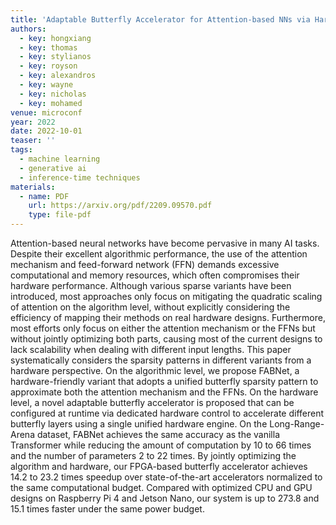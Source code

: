 ```yaml
---
title: 'Adaptable Butterfly Accelerator for Attention-based NNs via Hardware and Algorithm Co-design'
authors:
  - key: hongxiang
  - key: thomas
  - key: stylianos
  - key: royson
  - key: alexandros
  - key: wayne
  - key: nicholas
  - key: mohamed
venue: microconf
year: 2022
date: 2022-10-01
teaser: ''
tags:
  - machine learning
  - generative ai
  - inference-time techniques
materials:
  - name: PDF
    url: https://arxiv.org/pdf/2209.09570.pdf
    type: file-pdf
---
```

Attention-based neural networks have become pervasive in many AI tasks. Despite their excellent algorithmic performance, the use of the attention mechanism and feed-forward network (FFN) demands excessive computational and memory resources, which often compromises their hardware performance. Although various sparse variants have been introduced, most approaches only focus on mitigating the quadratic scaling of attention on the algorithm level, without explicitly considering the efficiency of mapping their methods on real hardware designs. Furthermore, most efforts only focus on either the attention mechanism or the FFNs but without jointly optimizing both parts, causing most of the current designs to lack scalability when dealing with different input lengths. This paper systematically considers the sparsity patterns in different variants from a hardware perspective. On the algorithmic level, we propose FABNet, a hardware-friendly variant that adopts a unified butterfly sparsity pattern to approximate both the attention mechanism and the FFNs. On the hardware level, a novel adaptable butterfly accelerator is proposed that can be configured at runtime via dedicated hardware control to accelerate different butterfly layers using a single unified hardware engine. On the Long-Range-Arena dataset, FABNet achieves the same accuracy as the vanilla Transformer while reducing the amount of computation by 10 to 66 times and the number of parameters 2 to 22 times. By jointly optimizing the algorithm and hardware, our FPGA-based butterfly accelerator achieves 14.2 to 23.2 times speedup over state-of-the-art accelerators normalized to the same computational budget. Compared with optimized CPU and GPU designs on Raspberry Pi 4 and Jetson Nano, our system is up to 273.8 and 15.1 times faster under the same power budget.
